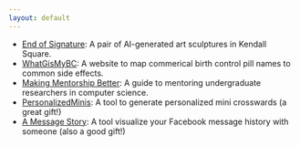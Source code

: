 ```yaml
---
layout: default
---
```


- [End of Signature](https://listart.mit.edu/art-artists/end-signature-2021-2022): A pair of AI-generated art sculptures in Kendall Square.
- [WhatGisMyBC](whatgismybc.pythonanywhere.com): A website to map commerical birth control pill names to common side effects.
- [Making Mentorship Better](https://makingmentorshipbetter.github.io): A guide to mentoring undergraduate researchers in computer science.
- [PersonalizedMinis](https://github.com/divyashan/personalized_mini): A tool to generate personalized mini crosswards (a great gift!)
- [A Message Story](https://github.com/divyashan/a_message_story): A tool visualize your Facebook message history with someone (also a good gift!)

<!-- I really like word games. I wrote code to [generate personalized mini's](https://github.com/divyashan/personalized_mini) (a great gift!!), a [Chrome extension](https://chrome.google.com/webstore/detail/nytimed/hloelniielchalacnlmgdkjfkjfnccjg?hl=en) to track your NYTimes crossword stats, a [solver](https://github.com/divyashan/wordbrain_solver) for the game WordBrain, and [code](https://github.com/divyashan/a_message_story) to visualize your Facebook message history with someone. All this is to say I like word-game adjacent projects! Below is a set of minis I've made. I really like making them for people, so reach out if you'd like a something themed ☀️

- [4.09.2020] [crossword mini](pdfs/crossword_4_9_2020_1.pdf)
- [4.09.2020] [crossword mini](pdfs/crossword_4_9_2020.pdf)
- [7.15.2017] [spelling bee](pdfs/word_scramble.png)
- [7.01.2017] [crossword mini](pdfs/mini_xword.png) -->
